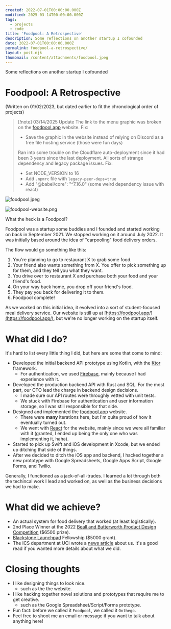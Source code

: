 ```yaml
---
created: 2022-07-01T00:00:00.000Z
modified: 2025-03-14T00:00:00.000Z
tags:
  - projects
  - code
title: 'Foodpool: A Retrospective'
description: Some reflections on another startup I cofounded
date: 2022-07-01T00:00:00.000Z
permalink: foodpool-a-retrospective/
layout: post.njk
thumbnail: /content/attachments/foodpool.jpeg
---
```


Some reflections on another startup I cofounded

# Foodpool: A Retrospective
(Written on 01/02/2023, but dated earlier to fit the chronological order of projects)

> [!note] 03/14/2025 Update
> The link to the menu graphic was broken on the [foodpool.app](https://foodpool.app/) website. Fix:
> * Save the graphic in the website instead of relying on Discord as a free file hosting service (those were fun days)
>
> Ran into some trouble on the Cloudflare auto-deployment since it had been 3 years since the last deployment. All sorts of strange dependency and legacy package issues. Fix:
> * Set NODE_VERSION to 16
> * Add `.npmrc` file with `legacy-peer-deps=true`
> * Add "@babel/core": "^7.16.0" (some weird dependency issue with react)


![foodpool.jpeg](/content/attachments/foodpool.jpeg)

![foodpool-website.png](/content/attachments/foodpool-website.png)

What the heck is a Foodpool?

Foodpool was a startup some buddies and I founded and started working on back in September 2021. We stopped working on it around July 2022.
It was initially based around the idea of "carpooling" food delivery orders.

The flow would go something like this:

1. You're planning to go to restaurant X to grab some food.
2. Your friend also wants something from X. You offer to pick something up for them, and they tell you what they want.
3. You drive over to restaurant X and purchase both your food and your friend's food.
4. On your way back home, you drop off your friend's food.
5. They pay you back for delivering it to them.
6. Foodpool complete!

As we worked on this initial idea, it evolved into a sort of student-focused meal delivery service. Our website
is still up at
[https://foodpool.app/](https://foodpool.app/), but we're no longer working on the startup itself.

# What did I do?

It's hard to list every little thing I did, but here are some that come to mind:

- Developed the initial backend API prototype using Kotlin, with the [Ktor](https://ktor.io/) framework.
    - For authentication, we used [Firebase](https://firebase.google.com/), mainly because I had experience with it.
- Developed the production backend API with Rust and SQL. For the most part, our CTO lead the charge in backend design decisions.
    - I made sure our API routes were throughly vetted with unit tests.
    - We stuck with Firebase for authentication and user information storage, so I was still responsible for that side.
- Designed and implemented the [foodpool.app](https://foodpool.app/) website.
    - There were **many** iterations here, but I'm quite proud of how it eventually turned out.
    - We went with [React](https://reactjs.org/) for the website, mainly since we were all familiar with it (granted, I ended up being the only one who was implementing it, haha).
- Started to pick up Swift and iOS development in Xcode, but we ended up ditching that side of things.
- After we decided to ditch the iOS app and backend, I hacked together a new prototype with Google Spreadsheets, Google Apps Script, Google Forms, and Twilio.

Generally, I functioned as a jack-of-all-trades. I learned a lot through both the techincal work I lead and worked on, as well as the business decisions we had to make.

# What did we achieve?

- An actual system for food delivery that worked (at least logistically).
- 2nd Place Winner at the 2022 [Beall and Butterworth Product Design Competition](https://bbcomp.tech.uci.edu/) ($6500 prize).
- [Blackstone Launchpad](https://www.blackstonelaunchpad.org/) Fellowship ($5000 grant).
- The ICS department at UCI wrote a [news article](https://www.ics.uci.edu/community/news/view_news?id=2170) about us. It's a good read if you wanted more details about what we did.

# Closing thoughts

- I like designing things to look nice.
    - such as the the website.
- I like hacking together novel solutions and prototypes that require me to get creative.
    - such as the Google Spreadsheet/Script/Forms prototype.
- Fun fact: before we called it `Foodpool`, we called it `Onthego`.
- Feel free to shoot me an email or message if you want to talk about anything here!
